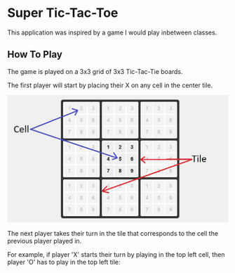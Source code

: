 ﻿# Super Tic-Tac-Toe

This application was inspired by a game I would play inbetween classes.

## How To Play

The game is played on a 3x3 grid of 3x3 Tic-Tac-Tie boards.

The first player will start by placing their X on any cell in the center tile.

![Example1](./images/for_ttt.JPG)

The next player takes their turn in the tile that corresponds to the cell the previous player played in.

For example, if player 'X' starts their turn by playing in the top left cell, then player 'O' has to play in the top left tile:
